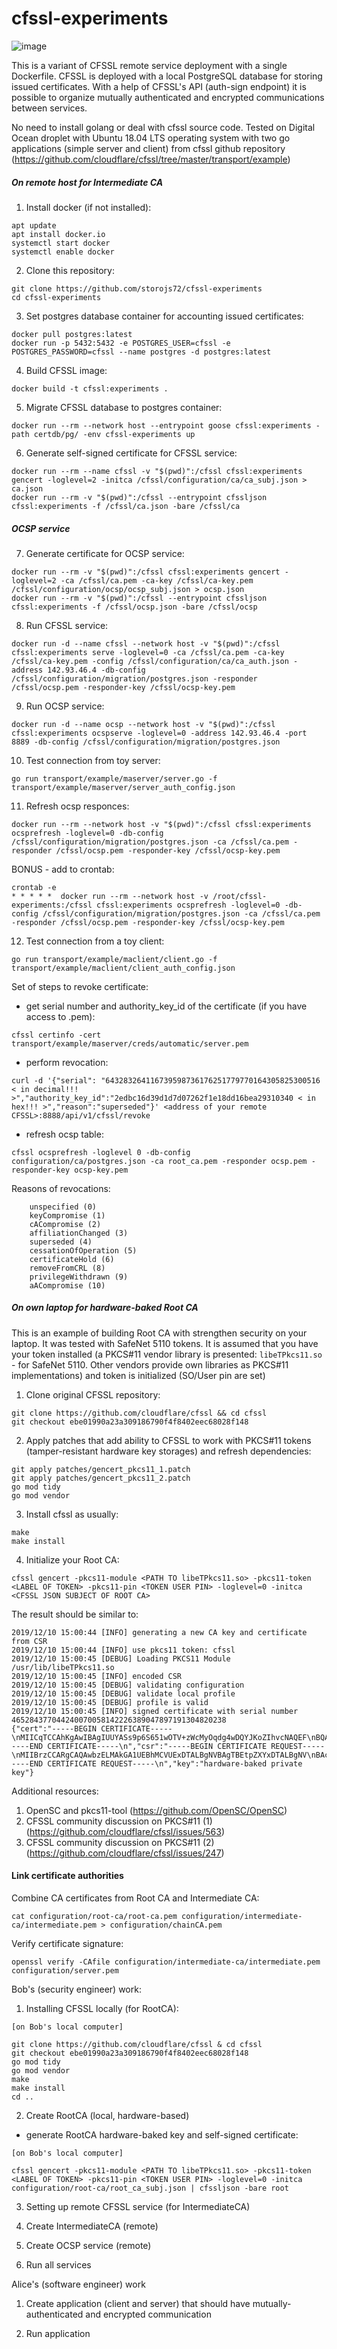 # cfssl-experiments

![image](https://raw.githubusercontent.com/storojs72/cfssl-experiments/master/miscellaneous/cfssl-private-ca.png)

This is a variant of CFSSL remote service deployment with a single Dockerfile.
CFSSL is deployed with a local PostgreSQL database for storing issued certificates.
With a help of CFSSL's API (auth-sign endpoint) it is possible to organize mutually 
authenticated and encrypted communications between services.   

No need to install golang or deal with cfssl source code.
Tested on Digital Ocean droplet with Ubuntu 18.04 LTS operating system with 
two go applications (simple server and client) from cfssl github repository (https://github.com/cloudflare/cfssl/tree/master/transport/example) 


##### On remote host for Intermediate CA

1) Install docker (if not installed):
```
apt update
apt install docker.io
systemctl start docker
systemctl enable docker
```
2) Clone this repository:
```
git clone https://github.com/storojs72/cfssl-experiments
cd cfssl-experiments
```
3) Set postgres database container for accounting issued certificates:
```
docker pull postgres:latest
docker run -p 5432:5432 -e POSTGRES_USER=cfssl -e POSTGRES_PASSWORD=cfssl --name postgres -d postgres:latest
```
4) Build CFSSL image:
```
docker build -t cfssl:experiments .
```
5) Migrate CFSSL database to postgres container:
```
docker run --rm --network host --entrypoint goose cfssl:experiments -path certdb/pg/ -env cfssl-experiments up
```
6) Generate self-signed certificate for CFSSL service:
```
docker run --rm --name cfssl -v "$(pwd)":/cfssl cfssl:experiments gencert -loglevel=2 -initca /cfssl/configuration/ca/ca_subj.json > ca.json
docker run --rm -v "$(pwd)":/cfssl --entrypoint cfssljson cfssl:experiments -f /cfssl/ca.json -bare /cfssl/ca
```


##### OCSP service

7) Generate certificate for OCSP service:
```
docker run --rm -v "$(pwd)":/cfssl cfssl:experiments gencert -loglevel=2 -ca /cfssl/ca.pem -ca-key /cfssl/ca-key.pem /cfssl/configuration/ocsp/ocsp_subj.json > ocsp.json
docker run --rm -v "$(pwd)":/cfssl --entrypoint cfssljson cfssl:experiments -f /cfssl/ocsp.json -bare /cfssl/ocsp
```

8) Run CFSSL service:
```
docker run -d --name cfssl --network host -v "$(pwd)":/cfssl cfssl:experiments serve -loglevel=0 -ca /cfssl/ca.pem -ca-key /cfssl/ca-key.pem -config /cfssl/configuration/ca/ca_auth.json -address 142.93.46.4 -db-config /cfssl/configuration/migration/postgres.json -responder /cfssl/ocsp.pem -responder-key /cfssl/ocsp-key.pem
```

9) Run OCSP service:
```
docker run -d --name ocsp --network host -v "$(pwd)":/cfssl cfssl:experiments ocspserve -loglevel=0 -address 142.93.46.4 -port 8889 -db-config /cfssl/configuration/migration/postgres.json
```

10) Test connection from toy server:
```
go run transport/example/maserver/server.go -f transport/example/maserver/server_auth_config.json
```

11) Refresh ocsp responces:
```
docker run --rm --network host -v "$(pwd)":/cfssl cfssl:experiments ocsprefresh -loglevel=0 -db-config /cfssl/configuration/migration/postgres.json -ca /cfssl/ca.pem -responder /cfssl/ocsp.pem -responder-key /cfssl/ocsp-key.pem
```

BONUS - add to crontab:
```
crontab -e
* * * * *  docker run --rm --network host -v /root/cfssl-experiments:/cfssl cfssl:experiments ocsprefresh -loglevel=0 -db-config /cfssl/configuration/migration/postgres.json -ca /cfssl/ca.pem -responder /cfssl/ocsp.pem -responder-key /cfssl/ocsp-key.pem
```

12) Test connection from a toy client:
```
go run transport/example/maclient/client.go -f transport/example/maclient/client_auth_config.json
```

Set of steps to revoke certificate:

- get serial number and authority_key_id of the certificate (if you have access to .pem):
```
cfssl certinfo -cert transport/example/maserver/creds/automatic/server.pem
```
- perform revocation:
```
curl -d '{"serial": "643283264116739598736176251779770164305825300516 < in decimal!!! >","authority_key_id":"2edbc16d39d1d7d07262f1e18dd16bea29310340 < in hex!!! >","reason":"superseded"}' <address of your remote CFSSL>:8888/api/v1/cfssl/revoke
```
- refresh ocsp table:
```
cfssl ocsprefresh -loglevel 0 -db-config configuration/ca/postgres.json -ca root_ca.pem -responder ocsp.pem -responder-key ocsp-key.pem
```

Reasons of revocations:

```
    unspecified (0)
    keyCompromise (1)
    cACompromise (2)
    affiliationChanged (3)
    superseded (4)
    cessationOfOperation (5)
    certificateHold (6)
    removeFromCRL (8)
    privilegeWithdrawn (9)
    aACompromise (10)
```


##### On own laptop for hardware-baked Root CA

This is an example of building Root CA with strengthen security on your laptop. It was tested with SafeNet 5110 tokens.
It is assumed that you have your token installed (a PKCS#11 vendor library is presented: `libeTPkcs11.so` - for SafeNet 5110. Other vendors provide own libraries as PKCS#11 implementations)
and token is initialized (SO/User pin are set)

1) Clone original CFSSL repository:

```
git clone https://github.com/cloudflare/cfssl && cd cfssl
git checkout ebe01990a23a309186790f4f8402eec68028f148
```

2) Apply patches that add ability to CFSSL to work with PKCS#11 tokens (tamper-resistant hardware key storages) and refresh dependencies:

```
git apply patches/gencert_pkcs11_1.patch
git apply patches/gencert_pkcs11_2.patch
go mod tidy
go mod vendor
```

3) Install cfssl as usually:

```
make
make install
```

4) Initialize your Root CA:

```
cfssl gencert -pkcs11-module <PATH TO libeTPkcs11.so> -pkcs11-token <LABEL OF TOKEN> -pkcs11-pin <TOKEN USER PIN> -loglevel=0 -initca <CFSSL JSON SUBJECT OF ROOT CA>
```

The result should be similar to:

```
2019/12/10 15:00:44 [INFO] generating a new CA key and certificate from CSR
2019/12/10 15:00:44 [INFO] use pkcs11 token: cfssl
2019/12/10 15:00:45 [DEBUG] Loading PKCS11 Module /usr/lib/libeTPkcs11.so
2019/12/10 15:00:45 [INFO] encoded CSR
2019/12/10 15:00:45 [DEBUG] validating configuration
2019/12/10 15:00:45 [DEBUG] validate local profile
2019/12/10 15:00:45 [DEBUG] profile is valid
2019/12/10 15:00:45 [INFO] signed certificate with serial number 465284377044240070058142226389047897191304820238
{"cert":"-----BEGIN CERTIFICATE-----\nMIICqTCCAhKgAwIBAgIUUYASs9p6S651wOTV+zWcMyOqdg4wDQYJKoZIhvcNAQEF\nBQAwbzELMAkGA1UEBhMCVUExDTALBgNVBAgTBEtpZXYxDTALBgNVBAcTBEtpZXYx\nFDASBgNVBAoTC0Nvc3NhY2tMYWJzMRowGAYDVQQLExFDRlNTTCBleHBlcmltZW50\nczEQMA4GA1UEAxMHUm9vdCBDQTAeFw0xOTEyMTAxMjU2MDBaFw0yNDEyMDgxMjU2\nMDBaMG8xCzAJBgNVBAYTAlVBMQ0wCwYDVQQIEwRLaWV2MQ0wCwYDVQQHEwRLaWV2\nMRQwEgYDVQQKEwtDb3NzYWNrTGFiczEaMBgGA1UECxMRQ0ZTU0wgZXhwZXJpbWVu\ndHMxEDAOBgNVBAMTB1Jvb3QgQ0EwgZ8wDQYJKoZIhvcNAQEBBQADgY0AMIGJAoGB\nALAIL8Lm/MXI3ByKjy2sUBz0mvODGtoUKycvAkOez0+mwq0icw6TAPck2yctnKFa\n4ldesWolgYEo+5Y1M2XhpU8LCVW+AA/gCrPyBQ71r2K25H1FUcWDccHfy9N00AL8\n1Reu8BqCg0xGAQk3nFNsuyiRFK1d89TlP2YVnw0J86cPAgMBAAGjQjBAMA4GA1Ud\nDwEB/wQEAwIBBjAPBgNVHRMBAf8EBTADAQH/MB0GA1UdDgQWBBRpL2d6r25Tau3U\nS9xsleO8zV+x0jANBgkqhkiG9w0BAQUFAAOBgQCI/jkxVdccfyxnMTimm0SUIYSA\n0LVvjobzjf7AL+/dOjtktUvp86yJDIQzhjlS1bcSBfqrH1YBImBwczEjYMN0SYhJ\nSmtjWH6Z6qNnz0XXTQDUAzX/CgXOXxrofBA3L4VF3/aVTbY5u1haZSyOsUcA8XNI\n8sHO/GiKDcYITHaGPQ==\n-----END CERTIFICATE-----\n","csr":"-----BEGIN CERTIFICATE REQUEST-----\nMIIBrzCCARgCAQAwbzELMAkGA1UEBhMCVUExDTALBgNVBAgTBEtpZXYxDTALBgNV\nBAcTBEtpZXYxFDASBgNVBAoTC0Nvc3NhY2tMYWJzMRowGAYDVQQLExFDRlNTTCBl\neHBlcmltZW50czEQMA4GA1UEAxMHUm9vdCBDQTCBnzANBgkqhkiG9w0BAQEFAAOB\njQAwgYkCgYEAsAgvwub8xcjcHIqPLaxQHPSa84Ma2hQrJy8CQ57PT6bCrSJzDpMA\n9yTbJy2coVriV16xaiWBgSj7ljUzZeGlTwsJVb4AD+AKs/IFDvWvYrbkfUVRxYNx\nwd/L03TQAvzVF67wGoKDTEYBCTecU2y7KJEUrV3z1OU/ZhWfDQnzpw8CAwEAAaAA\nMA0GCSqGSIb3DQEBBQUAA4GBAGeR59vwKZOeccgxQCG0KKjAHwjLUjapnWgSDtmU\nk2NaQi6IqxJQKzT1USzoQJ2mBKaECfIWZKgFLD4QJj87r0qghQZY1eYU/1Od9cWg\nDBGqUuAUnFxb+aJeN/qobWjMsLD32ojeDfdOg+P3sgERnKuKCXKR3e83DIFep136\nubRh\n-----END CERTIFICATE REQUEST-----\n","key":"hardware-baked private key"}
```

Additional resources:

1) OpenSC and pkcs11-tool (https://github.com/OpenSC/OpenSC)
2) CFSSL community discussion on PKCS#11 (1) (https://github.com/cloudflare/cfssl/issues/563)
3) CFSSL community discussion on PKCS#11 (2) (https://github.com/cloudflare/cfssl/issues/247)


#### Link certificate authorities
Combine CA certificates from Root CA and Intermediate CA:
```
cat configuration/root-ca/root-ca.pem configuration/intermediate-ca/intermediate.pem > configuration/chainCA.pem
```

Verify certificate signature:
```
openssl verify -CAfile configuration/intermediate-ca/intermediate.pem configuration/server.pem
```










Bob's (security engineer) work:

1) Installing CFSSL locally (for RootCA):
```
[on Bob's local computer]

git clone https://github.com/cloudflare/cfssl & cd cfssl
git checkout ebe01990a23a309186790f4f8402eec68028f148
go mod tidy
go mod vendor
make
make install
cd ..
```
2) Create RootCA (local, hardware-based)
- generate RootCA hardware-baked key and self-signed certificate:
```
[on Bob's local computer]

cfssl gencert -pkcs11-module <PATH TO libeTPkcs11.so> -pkcs11-token <LABEL OF TOKEN> -pkcs11-pin <TOKEN USER PIN> -loglevel=0 -initca configuration/root-ca/root_ca_subj.json | cfssljson -bare root
```

3) Setting up remote CFSSL service (for IntermediateCA)

2) Create IntermediateCA (remote)

3) Create OCSP service (remote) 

4) Run all services






Alice's (software engineer) work

1) Create application (client and server) that should have mutually-authenticated and encrypted communication

2) Run application























